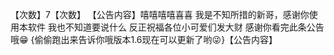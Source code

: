 【次数】7【次数】 
【公告内容】嘻嘻嘻嘻喜喜
我是不知所措的新哥，感谢你使用本软件
我也不知道要说什么
反正祝福各位小可爱们发大财
感谢你看完此条公告哦😁
{偷偷跑出来告诉你哦版本1.6现在可以更新了哟😜}【公告内容】
